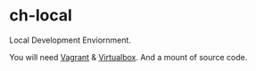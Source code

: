 ch-local
========
Local Development Enviornment.

You will need <a href= "https://www.vagrantup.com/">Vagrant</a> & <a href= "https://www.virtualbox.org/">Virtualbox</a>. And a mount of source code.
